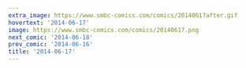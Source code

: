 ```yaml
---
extra_image: https://www.smbc-comics.com/comics/20140617after.gif
hovertext: '2014-06-17'
image: https://www.smbc-comics.com/comics/20140617.png
next_comic: '2014-06-18'
prev_comic: '2014-06-16'
title: '2014-06-17'
---
```


